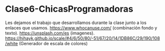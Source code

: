 # Clase6-ChicasProgramadoras
Les dejamos el trabajo que desarrollamos durante la clase junto a los enlaces que usamos.
https://www.whocanuse.com/ (combinación fondo y texto).
https://unsplash.com/es (imagenes).
https://hihayk.github.io/scale/#4/6/50/80/-51/67/20/14/1DB86C/29/190/108/white (Generador de escala de colores)
